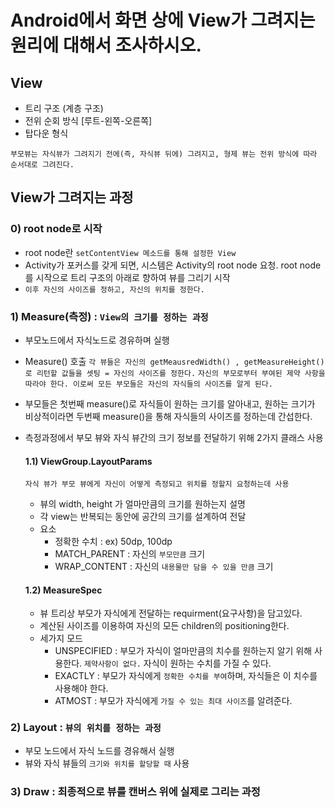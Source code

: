 # Android에서 화면 상에 View가 그려지는 원리에 대해서 조사하시오.

## View 

- 트리 구조 (계층 구조)
- 전위 순회 방식 [루트-왼쪽-오른쪽]
- 탑다운 형식

`부모뷰는 자식뷰가 그려지기 전에(즉, 자식뷰 뒤에) 그려지고, 형제 뷰는 전위 방식에 따라 순서대로 그려진다.`

## View가 그려지는 과정

### 0) root node로 시작 
  - root node란
  `setContentView 메소드를 통해 설정한 View`
  - Activity가 포커스를 갖게 되면, 시스템은 Activity의 root node 요청. root node를 시작으로 트리 구조의 아래로 향하여 뷰를 그리기 시작
  - `이후 자신의 사이즈를 정하고, 자신의 위치를 정한다.`

### 1) Measure(측정) : `View의 크기를 정하는 과정`
  - 부모노드에서 자식노드로 경유하며 실행
  - Measure() 호출
  `각 뷰들은 자신의 getMeausredWidth() , getMeasureHeight() 로 리턴할 값들을 셋팅 = 자신의 사이즈를 정한다.` 
  `자신의 부모로부터 부여된 제약 사항을 따라야 한다. 이로써 모든 부모들은 자신의 자식들의 사이즈를 알게 된다.`
  - 부모들은 첫번째 measure()로 자식들이 원하는 크기를 알아내고, 원하는 크기가 비상적이라면 두번째 measure()을 통해 자식들의 사이즈를 정하는데 간섭한다.
  - 측정과정에서 부모 뷰와 자식 뷰간의 크기 정보를 전달하기 위해 2가지 클래스 사용

    #### 1.1) ViewGroup.LayoutParams
    `자식 뷰가 부모 뷰에게 자신이 어떻게 측정되고 위치를 정할지 요청하는데 사용`
     
     - 뷰의 width, height 가 얼마만큼의 크기를 원하는지 설명
     - 각 view는 반복되는 동안에 공간의 크기를 설계하여 전달
     - 요소
       - 정확한 수치 : ex) 50dp, 100dp
       - MATCH_PARENT :  자신의 `부모만큼` 크기
       - WRAP_CONTENT :  자신의 `내용물만 담을 수 있을 만큼` 크기 

    #### 1.2) MeasureSpec
     - 뷰 트리상 부모가 자식에게 전달하는 requirment(요구사항)을 담고있다.
     - 계산된 사이즈를 이용하여 자신의 모든 children의 positioning한다.
     - 세가지 모드
       - UNSPECIFIED : 부모가 자식이 얼마만큼의 치수를 원하는지 알기 위해 사용한다. `제약사항이 없다.` 자식이 원하는 수치를 가질 수 있다.
       - EXACTLY : 부모가 자식에게 `정확한 수치를 부여`하며, 자식들은 이 치수를 사용해야 한다.
       - ATMOST : 부모가 자식에게 `가질 수 있는 최대 사이즈`를 알려준다.
   
### 2) Layout : `뷰의 위치를 정하는 과정`
- 부모 노드에서 자식 노드를 경유해서 실행
- 뷰와 자식 뷰들의 `크기와 위치를 할당할 때` 사용

### 3) Draw : 최종적으로 뷰를 캔버스 위에 실제로 그리는 과정


